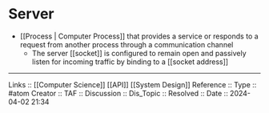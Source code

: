 # Server

- [[Process | Computer Process]] that provides a service or responds to a request from another process through a communication channel
	- The server [[socket]] is configured to remain open and passively listen for incoming traffic by binding to a [[socket address]]
---
Links :: [[Computer Science]] [[API]] [[System Design]]
Reference ::
Type :: #atom
Creator ::
TAF ::
Discussion ::
Dis_Topic :: 
Resolved ::
Date :: 2024-04-02 21:34
